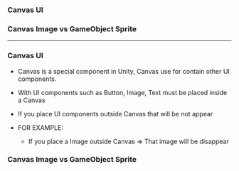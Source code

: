 ### Canvas UI
### Canvas Image vs GameObject Sprite

---------------------------------------------

### Canvas UI

* Canvas is a special component in Unity, Canvas use for contain other UI components.
* With UI components such as Button, Image, Text must be placed inside a Canvas
* If you place UI components outside Canvas that will be not appear

* FOR EXAMPLE:
  * If you place a Image outside Canvas => That image will be disappear

### Canvas Image vs GameObject Sprite
